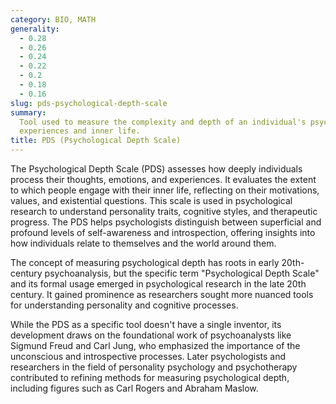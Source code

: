 ```yaml
---
category: BIO, MATH
generality:
  - 0.28
  - 0.26
  - 0.24
  - 0.22
  - 0.2
  - 0.18
  - 0.16
slug: pds-psychological-depth-scale
summary:
  Tool used to measure the complexity and depth of an individual's psychological
  experiences and inner life.
title: PDS (Psychological Depth Scale)
---
```


The Psychological Depth Scale (PDS) assesses how deeply individuals process their thoughts, emotions, and experiences. It evaluates the extent to which people engage with their inner life, reflecting on their motivations, values, and existential questions. This scale is used in psychological research to understand personality traits, cognitive styles, and therapeutic progress. The PDS helps psychologists distinguish between superficial and profound levels of self-awareness and introspection, offering insights into how individuals relate to themselves and the world around them.

The concept of measuring psychological depth has roots in early 20th-century psychoanalysis, but the specific term "Psychological Depth Scale" and its formal usage emerged in psychological research in the late 20th century. It gained prominence as researchers sought more nuanced tools for understanding personality and cognitive processes.

While the PDS as a specific tool doesn't have a single inventor, its development draws on the foundational work of psychoanalysts like Sigmund Freud and Carl Jung, who emphasized the importance of the unconscious and introspective processes. Later psychologists and researchers in the field of personality psychology and psychotherapy contributed to refining methods for measuring psychological depth, including figures such as Carl Rogers and Abraham Maslow.
